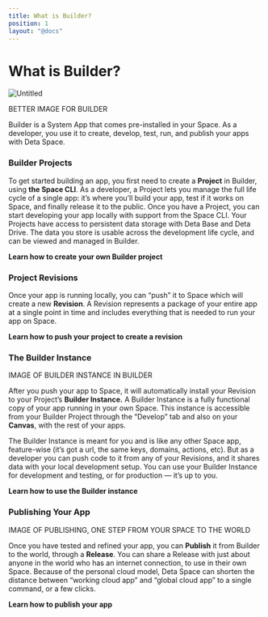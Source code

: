 ```yaml
---
title: What is Builder?
position: 1
layout: "@docs"
---
```


# What is Builder?

![Untitled](What%20is%20Builder%2097227063999b4f1b9b50bdf09b3e09f5/Untitled.png)

BETTER IMAGE FOR BUILDER

Builder is a System App that comes pre-installed in your Space. As a developer, you use it to create, develop, test, run, and publish your apps with Deta Space. 

### Builder Projects

To get started building an app, you first need to create a **Project** in Builder, using **the Space CLI**. As a developer, a Project lets you manage the full life cycle of a single app: it’s where you’ll build your app, test if it works on Space, and finally release it to the public. Once you have a Project, you can start developing your app locally with support from the Space CLI. Your Projects have access to persistent data storage with Deta Base and Deta Drive. The data you store is usable across the development life cycle, and can be viewed and managed in Builder.

******************************************************************************Learn how to create your own Builder project******************************************************************************

### Project Revisions

Once your app is running locally, you can “push” it to Space which will create a new ****************Revision****************. A Revision represents a package of your entire app at a single point in time and includes everything that is needed to run your app on Space.

******************************************************************************Learn how to push your project to create a revision******************************************************************************

### The Builder Instance

IMAGE OF BUILDER INSTANCE IN BUILDER

After you push your app to Space, it will automatically install your Revision to your Project’s ************************************Builder Instance.************************************ A Builder Instance is a fully functional copy of your app running in your own Space. This instance is accessible from your Builder Project through the “Develop” tab and also on your ************Canvas************, with the rest of your apps.

The Builder Instance is meant for you and is like any other Space app, feature-wise (it’s got a url, the same keys, domains, actions, etc). But as a developer you can push code to it from any of your Revisions, and it shares data with your local development setup. You can use your Builder Instance for development and testing, or for production — it’s up to you.

******************************************************************************Learn how to use the Builder instance******************************************************************************

### Publishing Your App

IMAGE OF PUBLISHING, ONE STEP FROM YOUR SPACE TO THE WORLD

Once you have tested and refined your app, you can ****************Publish**************** it from Builder to the world, through a **************Release**************. You can share a Release with just about anyone in the world who has an internet connection, to use in their own Space. Because of the personal cloud model, Deta Space can shorten the distance between “working cloud app” and “global cloud app” to a single command, or a few clicks.

******************************************************************************Learn how to publish your app******************************************************************************